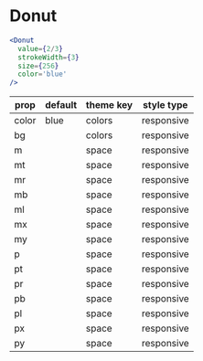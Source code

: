 # Donut

```.jsx
<Donut
  value={2/3}
  strokeWidth={3}
  size={256}
  color='blue'
/>
```

prop | default | theme key | style type
---|---|---|---
color | blue | colors | responsive
bg |  | colors | responsive
m |  | space | responsive
mt |  | space | responsive
mr |  | space | responsive
mb |  | space | responsive
ml |  | space | responsive
mx |  | space | responsive
my |  | space | responsive
p |  | space | responsive
pt |  | space | responsive
pr |  | space | responsive
pb |  | space | responsive
pl |  | space | responsive
px |  | space | responsive
py |  | space | responsive